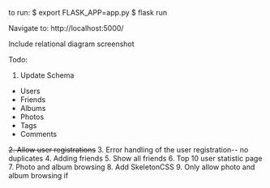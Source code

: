 to run: 
$ export FLASK_APP=app.py
$ flask run

Navigate to:
http://localhost:5000/

Include relational diagram screenshot

Todo:
1. Update Schema
 - Users
 - Friends
 - Albums
 - Photos
 - Tags
 - Comments

~~2. Allow user registrations~~
3. Error handling of the user registration-- no duplicates
4. Adding friends
5. Show all friends
6. Top 10 user statistic page
7. Photo and album browsing
8. Add SkeletonCSS
9. Only allow photo and album browsing if 